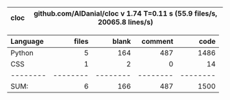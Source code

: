 cloc|github.com/AlDanial/cloc v 1.74  T=0.11 s (55.9 files/s, 20065.8 lines/s)
--- | ---

Language|files|blank|comment|code
:-------|-------:|-------:|-------:|-------:
Python|5|164|487|1486
CSS|1|2|0|14
--------|--------|--------|--------|--------
SUM:|6|166|487|1500
